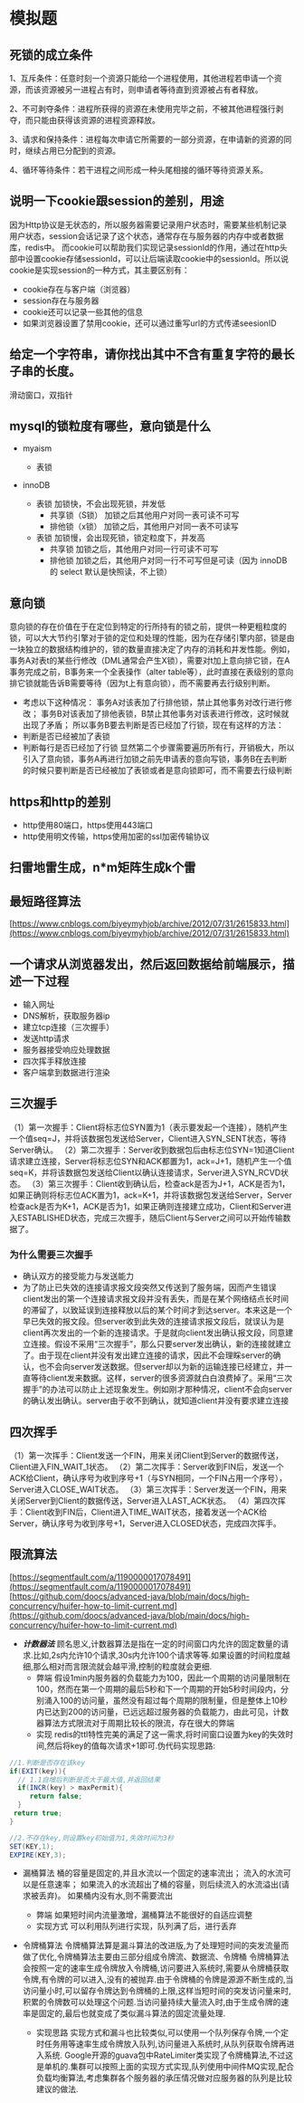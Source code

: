 # 模拟题

## 死锁的成立条件
1、互斥条件：任意时刻一个资源只能给一个进程使用，其他进程若申请一个资源，而该资源被另一进程占有时，则申请者等待直到资源被占有者释放。

2、不可剥夺条件：进程所获得的资源在未使用完毕之前，不被其他进程强行剥夺，而只能由获得该资源的进程资源释放。

3、请求和保持条件：进程每次申请它所需要的一部分资源，在申请新的资源的同时，继续占用已分配到的资源。

4、循环等待条件：若干进程之间形成一种头尾相接的循环等待资源关系。

## 说明一下cookie跟session的差别，用途
因为Http协议是无状态的，所以服务器需要记录用户状态时，需要某些机制记录用户状态，session会话记录了这个状态，通常存在与服务器的内存中或者数据库，redis中。
而cookie可以帮助我们实现记录sessionId的作用，通过在http头部中设置cookie存储sessionId，可以让后端读取cookie中的sessionId。所以说cookie是实现session的一种方式，其主要区别有：
+ cookie存在与客户端（浏览器）
+ session存在与服务器
+ cookie还可以记录一些其他的信息
+ 如果浏览器设置了禁用cookie，还可以通过重写url的方式传递seesionID


## 给定一个字符串，请你找出其中不含有重复字符的最长子串的长度。
滑动窗口，双指针

## mysql的锁粒度有哪些，意向锁是什么
+ myaism
    + 表锁

+ innoDB
    + 表锁 加锁快，不会出现死锁，并发低
        + 共享锁（S锁）
        加锁之后其他用户对同一表可读不可写
        + 排他锁（x锁）
        加锁之后，其他用户对同一表不可读写
    + 表锁 加锁慢，会出现死锁，锁定粒度下，并发高
        + 共享锁 
        加锁之后，其他用户对同一行可读不可写
        + 排他锁
        加锁之后，其他用户对同一行不可写但是可读（因为 innoDB 的 select 默认是快照读，不上锁）

## 意向锁
 意向锁的存在价值在于在定位到特定的行所持有的锁之前，提供一种更粗粒度的锁，可以大大节约引擎对于锁的定位和处理的性能，因为在存储引擎内部，锁是由一块独立的数据结构维护的，锁的数量直接决定了内存的消耗和并发性能。例如，事务A对表t的某些行修改（DML通常会产生X锁），需要对t加上意向排它锁，在A事务完成之前，B事务来一个全表操作（alter table等），此时直接在表级别的意向排它锁就能告诉B需要等待（因为t上有意向锁），而不需要再去行级别判断。 
 + 考虑以下这种情况：
 事务A对该表加了行排他锁，禁止其他事务对改行进行修改；
 事务B对该表加了排他表锁，B禁止其他事务对该表进行修改，这时候就出现了矛盾；
 所以事务B要去判断是否已经加了行锁，现在有这样的方法：
 + 判断是否已经被加了表锁
 + 判断每行是否已经加了行锁
 显然第二个步骤需要遍历所有行，开销极大，所以引入了意向锁，事务A再进行加锁之前先申请表的意向写锁，事务B在去判断的时候只要判断是否已经被加了表锁或者是意向锁即可，而不需要去行级判断


 ## https和http的差别
 + http使用80端口，https使用443端口
 + http使用明文传输，https使用加密的ssl加密传输协议


 ## 扫雷地雷生成，n*m矩阵生成k个雷

 ## 最短路径算法
[https://www.cnblogs.com/biyeymyhjob/archive/2012/07/31/2615833.html](https://www.cnblogs.com/biyeymyhjob/archive/2012/07/31/2615833.html)

## 一个请求从浏览器发出，然后返回数据给前端展示，描述一下过程
+ 输入网址
+ DNS解析，获取服务器ip
+ 建立tcp连接（三次握手）
+ 发送http请求
+ 服务器接受响应处理数据
+ 四次挥手释放连接
+ 客户端拿到数据进行渲染

## 三次握手
（1）第一次握手：Client将标志位SYN置为1（表示要发起一个连接），随机产生一个值seq=J，并将该数据包发送给Server，Client进入SYN_SENT状态，等待Server确认。
（2）第二次握手：Server收到数据包后由标志位SYN=1知道Client请求建立连接，Server将标志位SYN和ACK都置为1，ack=J+1，随机产生一个值seq=K，并将该数据包发送给Client以确认连接请求，Server进入SYN_RCVD状态。
（3）第三次握手：Client收到确认后，检查ack是否为J+1，ACK是否为1，如果正确则将标志位ACK置为1，ack=K+1，并将该数据包发送给Server，Server检查ack是否为K+1，ACK是否为1，如果正确则连接建立成功，Client和Server进入ESTABLISHED状态，完成三次握手，随后Client与Server之间可以开始传输数据了。


### 为什么需要三次握手
+ 确认双方的接受能力与发送能力
+ 为了防止已失效的连接请求报文段突然又传送到了服务端，因而产生错误
client发出的第一个连接请求报文段并没有丢失，而是在某个网络结点长时间的滞留了，以致延误到连接释放以后的某个时间才到达server。本来这是一个早已失效的报文段。但server收到此失效的连接请求报文段后，就误认为是client再次发出的一个新的连接请求。于是就向client发出确认报文段，同意建立连接。假设不采用“三次握手”，那么只要server发出确认，新的连接就建立了。由于现在client并没有发出建立连接的请求，因此不会理睬server的确认，也不会向server发送数据。但server却以为新的运输连接已经建立，并一直等待client发来数据。这样，server的很多资源就白白浪费掉了。采用“三次握手”的办法可以防止上述现象发生。例如刚才那种情况，client不会向server的确认发出确认。server由于收不到确认，就知道client并没有要求建立连接
## 四次挥手
（1）第一次挥手：Client发送一个FIN，用来关闭Client到Server的数据传送，Client进入FIN_WAIT_1状态。
（2）第二次挥手：Server收到FIN后，发送一个ACK给Client，确认序号为收到序号+1（与SYN相同，一个FIN占用一个序号），Server进入CLOSE_WAIT状态。
（3）第三次挥手：Server发送一个FIN，用来关闭Server到Client的数据传送，Server进入LAST_ACK状态。
（4）第四次挥手：Client收到FIN后，Client进入TIME_WAIT状态，接着发送一个ACK给Server，确认序号为收到序号+1，Server进入CLOSED状态，完成四次挥手。

## 限流算法
[https://segmentfault.com/a/1190000017078491](https://segmentfault.com/a/1190000017078491)
[https://github.com/doocs/advanced-java/blob/main/docs/high-concurrency/huifer-how-to-limit-current.md](https://github.com/doocs/advanced-java/blob/main/docs/high-concurrency/huifer-how-to-limit-current.md)
+ ***计数器法***
顾名思义,计数器算法是指在一定的时间窗口内允许的固定数量的请求.比如,2s内允许10个请求,30s内允许100个请求等等.如果设置的时间粒度越细,那么相对而言限流就会越平滑,控制的粒度就会更细.
    + 弊端
    假设1min内服务器的负载能力为100，因此一个周期的访问量限制在100，然而在第一个周期的最后5秒和下一个周期的开始5秒时间段内，分别涌入100的访问量，虽然没有超过每个周期的限制量，但是整体上10秒内已达到200的访问量，已远远超过服务器的负载能力，由此可见，计数器算法方式限流对于周期比较长的限流，存在很大的弊端
    + 实现
redis的ttl特性完美的满足了这一需求,将时间窗口设置为key的失效时间,然后将key的值每次请求+1即可.伪代码实现思路:
```java
//1.判断是否存在该key
if(EXIT(key)){
  // 1.1自增后判断是否大于最大值,并返回结果
  if(INCR(key) > maxPermit){
     return false;
  }
 return true;
}

//2.不存在key,则设置key初始值为1,失效时间为3秒
SET(KEY,1);
EXPIRE(KEY,3);
```

+ 漏桶算法
桶的容量是固定的,并且水流以一个固定的速率流出；
流入的水流可以是任意速率；
如果流入的水流超出了桶的容量，则后续流入的水流溢出(请求被丢弃)。
如果桶内没有水,则不需要流出
    + 弊端
    如果短时间内流量激增，漏桶算法不能很好的自适应调整
    + 实现方式
        可以利用队列进行实现，队列满了后，进行丢弃

+ 令牌桶算法
令牌桶算法算是漏斗算法的改进版,为了处理短时间的突发流量而做了优化,令牌桶算法主要由三部分组成令牌流、数据流、令牌桶
令牌桶算法会按照一定的速率生成令牌放入令牌桶,访问要进入系统时,需要从令牌桶获取令牌,有令牌的可以进入,没有的被抛弃.由于令牌桶的令牌是源源不断生成的,当访问量小时,可以留存令牌达到令牌桶的上限,这样当短时间的突发访问量来时,积累的令牌数可以处理这个问题.当访问量持续大量流入时,由于生成令牌的速率是固定的,最后也就变成了类似漏斗算法的固定流量处理.
    + 实现思路
    实现方式和漏斗也比较类似,可以使用一个队列保存令牌,一个定时任务用等速率生成令牌放入队列,访问量进入系统时,从队列获取令牌再进入系统.
    Google开源的guava包中RateLimiter类实现了令牌桶算法,不过这是单机的.集群可以按照上面的实现方式实现,队列使用中间件MQ实现,配合负载均衡算法,考虑集群各个服务器的承压情况做对应服务器的队列是比较建议的做法.